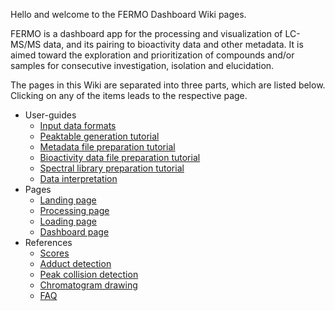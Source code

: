 Hello and welcome to the FERMO Dashboard Wiki pages. 

FERMO is a dashboard app for the processing and visualization of LC-MS/MS data, and its pairing to bioactivity data and other metadata. It is aimed toward the exploration and prioritization of compounds and/or samples for consecutive investigation, isolation and elucidation. 

The pages in this Wiki are separated into three parts, which are listed below. Clicking on any of the items leads to the respective page.

- User-guides
    - [Input data formats](https://github.com/mmzdouc/FERMO/wiki/Input-data-formats)
    - [Peaktable generation tutorial](https://github.com/mmzdouc/FERMO/wiki/Peaktable-generation-tutorial)
    - [Metadata file preparation tutorial](https://github.com/mmzdouc/FERMO/wiki/Metadata-file-preparation-tutorial)
    - [Bioactivity data file preparation tutorial](https://github.com/mmzdouc/FERMO/wiki/Bioactivity-data-file-preparation-tutorial)
    - [Spectral library preparation tutorial](https://github.com/mmzdouc/FERMO/wiki/Spectral-library-preparation-tutorial)
    - [Data interpretation](https://github.com/mmzdouc/FERMO/wiki/Data-interpretation)
- Pages
    - [Landing page](https://github.com/mmzdouc/FERMO/wiki/Pages-Landing-page)
    - [Processing page](https://github.com/mmzdouc/FERMO/wiki/Pages-Processing-page)
    - [Loading page](https://github.com/mmzdouc/FERMO/wiki/Pages-Loading-page)
    - [Dashboard page](https://github.com/mmzdouc/FERMO/wiki/Pages-Dashboard-page)
- References
    - [Scores](https://github.com/mmzdouc/FERMO/wiki/Scores-page)
    - [Adduct detection](https://github.com/mmzdouc/FERMO/wiki/Adduct-detection)
    - [Peak collision detection](https://github.com/mmzdouc/FERMO/wiki/Peak-collision-detection)
    - [Chromatogram drawing](https://github.com/mmzdouc/FERMO/wiki/Chromatogram-drawing)
    - [FAQ](https://github.com/mmzdouc/FERMO/wiki/FAQ)
